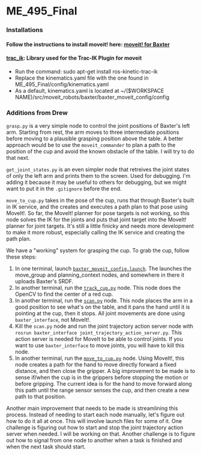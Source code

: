 # ME_495_Final

### Installations

#### Follow the instructions to install moveit! here: [moveit! for Baxter](http://sdk.rethinkrobotics.com/wiki/MoveIt_Tutorial)

#### [trac_ik](https://bitbucket.org/traclabs/trac_ik.git): Library used for the Trac-IK Plugin for moveit
* Run the command: sudo apt-get install ros-kinetic-trac-ik
* Replace the kinematics.yaml file with the one found in ME_495_Final/config/kinematics.yaml
* As a default, kinematics.yaml is located at ~/($WORKSPACE NAME)/src/moveit_robots/baxter/baxter_moveit_config/config

### Additions from Drew

`grasp.py` is a very simple node to control the joint positions of Baxter's left arm. Starting from rest, the arm moves to three intermediate positions before moving to a plausible grasping position above the table. A better approach would be to use the `moveit_commander` to plan a path to the position of the cup and avoid the known obstacle of the table. I will try to do that next.

`get_joint_states.py` is an even simpler node that retreives the joint states of only the left arm and prints them to the screen. Used for debugging. I'm adding it because it may be useful to others for debugging, but we might want to put it in the `.gitignore` before the end.

`move_to_cup.py` takes in the pose of the cup, runs that through Baxter's built in IK service, and the creates and executes a path plan to that pose using MoveIt!. So far, the MoveIt! planner for pose targets is not working, so this node solves the IK for the joints and puts that joint target into the MoveIt! planner for joint targets. It's still a little finicky and needs more development to make it more robust, especially calling the IK service and creating the path plan.

We have a "working" system for grasping the cup. To grab the cup, follow these steps:
1. In one terminal, launch [`baxter_moveit_config.launch`][config]. The launches the move_group and planning_context nodes, and somewhere in there it uploads Baxter's SRDF.
2. In another terminal, run the [`track_cup.py`][track] node. This node does the OpenCV to find the center of a red cup.
3. In another terminal, run the [`scan.py`][scan] node. This node places the arm in a good position to see what's on the table, and it pans the hand until it is pointing at the cup, then it stops. All joint movements are done using `baxter_interface`, not MoveIt!.
4. Kill the `scan.py` node and run the joint trajectory action server node with `rosrun baxter_interface joint_trajectory_action_server.py`. This action server is needed for MoveIt to be able to control joints. If you want to use `baxter_interface` to move joints, you will have to kill this node.
5. In another terminal, run the [`move_to_cup.py`][move] node. Using MoveIt!, this node creates a path for the hand to move directly forward a fixed distance, and then close the gripper. A big improvement to be made is to sense if/when the cup is in the grippers before stopping the motion or before gripping. The current idea is for the hand to move forward along this path until the range sensor senses the cup, and then create a new path to that position.

Another main improvement that needs to be made is streamlining this process. Instead of needing to start each node manually, let's figure out how to do it all at once. This will involve launch files for some of it. One challenge is figuring out how to start and stop the joint trajectory action server when needed. I will be working on that. Another challenge is to figure out how to signal from one node to another when a task is finished and when the next task should start.



[config]:https://github.com/tehwentzel/ME_495_Final/blob/grasp/launch/baxter_moveit_config.launch
[track]:https://github.com/tehwentzel/ME_495_Final/blob/grasp/src/track_cup.py
[scan]:https://github.com/tehwentzel/ME_495_Final/blob/grasp/src/scan.py
[move]:https://github.com/tehwentzel/ME_495_Final/blob/grasp/src/move_to_cup.py

